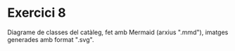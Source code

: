 # Exercici 8
Diagrame de classes del catàleg, fet amb Mermaid (arxius ".mmd"), imatges generades amb format ".svg".
